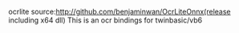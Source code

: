 ocrlite source:http://github.com/benjaminwan/OcrLiteOnnx(release including x64 dll)
This is an ocr bindings for twinbasic/vb6
